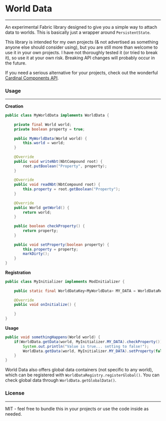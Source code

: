 # World Data

---

An experimental Fabric library designed to give you a simple way to attach data to worlds. 
This is basically just a wrapper around `PersistentState`.

This library is intended for my own projects (& not advertised as something anyone else should consider using), but you are still more than welcome to use it in your own projects.
I have not thoroughly tested it (or tried to break it), so use it at your own risk. Breaking API changes will probably occur in the future.


If you need a serious alternative for your projects, check out the wonderful [Cardinal Components API](https://github.com/OnyxStudios/Cardinal-Components-API).

### Usage

---

**Creation**

```java
public class MyWorldData implements WorldData {
    
    private final World world;
    private boolean property = true;
    
    public MyWorldData(World world) {
        this.world = world;
    }
    
    @Override
    public void writeNbt(NbtCompound root) {
        root.putBoolean("Property", property);
    }
    
    @Override
    public void readNbt(NbtCompound root) {
        this.property = root.getBoolean("Property");
    }
    
    @Override
    public World getWorld() {
        return world;
    }
    
    public boolean checkProperty() {
        return property;
    }
    
    public void setProperty(boolean property) {
        this.property = property;
        markDirty();
    }
}
```

**Registration**
```java
public class MyInitializer implements ModInitializer {
    
    public static final WorldDataKey<MyWorldData> MY_DATA = WorldDataRegistry.register(id("data"), MyWorldData::new);
    
    @Override
    public void onInitialize() {
        
    }
}
```

**Usage**
```java
public void somethingHappens(World world) {
    if(WorldData.getData(world, MyInitializer.MY_DATA).checkProperty()) {
        System.out.println("Value is true... setting to false!");
        WorldData.getData(world, MyInitializer.MY_DATA).setProperty(false);
    }
}
```

World Data also offers global data containers (not specific to any world), which can be registered with `WorldDataRegistry.registerGlobal()`.
You can check global data through `WorldData.getGlobalData()`.

### License

---

MIT - feel free to bundle this in your projects or use the code inside as needed.